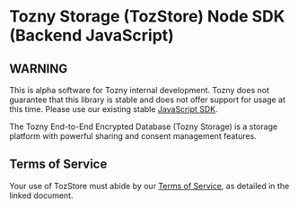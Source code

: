 # Tozny Storage (TozStore) Node SDK (Backend JavaScript)

## WARNING

This is alpha software for Tozny internal development. Tozny does not guarantee that this library is stable and does not offer support for usage at this time.  Please use our existing stable [JavaScript SDK](https://github.com/tozny/js-sdk).

The Tozny End-to-End Encrypted Database (Tozny Storage) is a storage platform with powerful sharing and consent management features.

## Terms of Service

Your use of TozStore must abide by our [Terms of Service](https://tozny.com/tozny-terms-of-service/), as detailed in the linked document.

